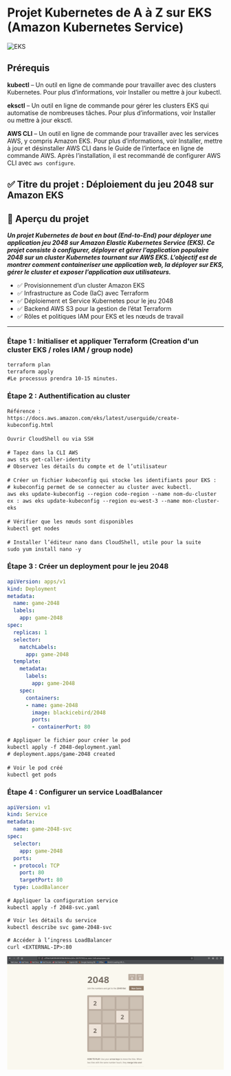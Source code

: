 # Projet Kubernetes de A à Z sur EKS (Amazon Kubernetes Service)

![EKS](https://imgur.com/WQJN3qi.png)

## **Prérequis**

**kubectl** – Un outil en ligne de commande pour travailler avec des clusters Kubernetes. Pour plus d’informations, voir Installer ou mettre à jour kubectl.

**eksctl** – Un outil en ligne de commande pour gérer les clusters EKS qui automatise de nombreuses tâches. Pour plus d’informations, voir Installer ou mettre à jour eksctl.

**AWS CLI** – Un outil en ligne de commande pour travailler avec les services AWS, y compris Amazon EKS. Pour plus d’informations, voir Installer, mettre à jour et désinstaller AWS CLI dans le Guide de l’interface en ligne de commande AWS. Après l’installation, il est recommandé de configurer AWS CLI avec `aws configure`.

## ✅ Titre du projet : Déploiement du jeu 2048 sur Amazon EKS

## 📌 **Aperçu du projet**

***Un projet Kubernetes de bout en bout (End-to-End) pour déployer une application jeu 2048 sur Amazon Elastic Kubernetes Service (EKS). Ce projet consiste à configurer, déployer et gérer l’application populaire 2048 sur un cluster Kubernetes tournant sur AWS EKS. L’objectif est de montrer comment containeriser une application web, la déployer sur EKS, gérer le cluster et exposer l’application aux utilisateurs.***

- ✅ Provisionnement d’un cluster Amazon EKS
- ✅ Infrastructure as Code (IaC) avec Terraform
- ✅ Déploiement et Service Kubernetes pour le jeu 2048
- ✅ Backend AWS S3 pour la gestion de l’état Terraform
- ✅ Rôles et politiques IAM pour EKS et les nœuds de travail

---

### Étape 1 : **Initialiser et appliquer Terraform (Creation d'un cluster EKS / roles IAM / group node)** 


```hcl
terraform plan
terraform apply
#Le processus prendra 10-15 minutes.
```

### Étape 2 : Authentification au cluster

```
Référence :
https://docs.aws.amazon.com/eks/latest/userguide/create-kubeconfig.html

Ouvrir CloudShell ou via SSH

# Tapez dans la CLI AWS
aws sts get-caller-identity
# Observez les détails du compte et de l’utilisateur

# Créer un fichier kubeconfig qui stocke les identifiants pour EKS :
# kubeconfig permet de se connecter au cluster avec kubectl.
aws eks update-kubeconfig --region code-region --name nom-du-cluster
ex : aws eks update-kubeconfig --region eu-west-3 --name mon-cluster-eks

# Vérifier que les nœuds sont disponibles
kubectl get nodes

# Installer l’éditeur nano dans CloudShell, utile pour la suite
sudo yum install nano -y
```

### Étape 3 : Créer un deployment pour le jeu 2048

```yaml
apiVersion: apps/v1
kind: Deployment
metadata:
  name: game-2048
  labels:
    app: game-2048
spec:
  replicas: 1
  selector:
    matchLabels:
      app: game-2048
  template:
    metadata:
      labels:
        app: game-2048
    spec:
      containers:
      - name: game-2048
        image: blackicebird/2048
        ports:
        - containerPort: 80
```

```
# Appliquer le fichier pour créer le pod
kubectl apply -f 2048-deployment.yaml
# deployment.apps/game-2048 created

# Voir le pod créé
kubectl get pods
```

### Étape 4 : Configurer un service LoadBalancer

```yaml
apiVersion: v1
kind: Service
metadata:
  name: game-2048-svc
spec:
  selector:
    app: game-2048
  ports:
  - protocol: TCP
    port: 80
    targetPort: 80
  type: LoadBalancer
```

```
# Appliquer la configuration service
kubectl apply -f 2048-svc.yaml
```

```
# Voir les détails du service
kubectl describe svc game-2048-svc
```


```
# Accéder à l’ingress LoadBalancer
curl <EXTERNAL-IP>:80
```

![Alt text](image.png)

